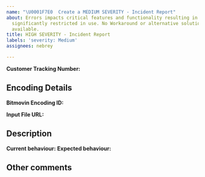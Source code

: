 ```yaml
---
name: "\U0001F7E0  Create a MEDIUM SEVERITY - Incident Report"
about: Errors impacts critical features and functionality resulting in the Service   being
  significantly restricted in use. No Workaround or alternative solution has to be
  available.
title: HIGH SEVERITY - Incident Report
labels: 'severity: Medium'
assignees: nebrey

---
```


**Customer Tracking Number:**

## Encoding Details
<!--Bitmovin Encoding ID: It can be found at the top of the encoding detail view in the dashboard, and its URL (https://bitmovin.com/dashboard/encoding/encodings/THE_ENCODING_ID)-->
**Bitmovin Encoding ID:** 

<!--Input File URL: To reproduce the issue , please provide a URL to the input file -->
**Input File URL:** 

## Description

**Current behaviour:** 
**Expected behaviour:**

## Other comments
<!-- Please share here any additional information that you consider to be helpful and/or relevant, and is is needed to investigate the issue properly -->
